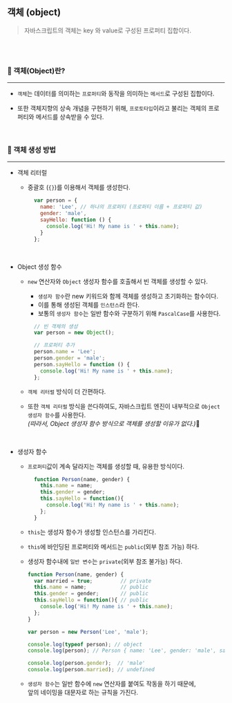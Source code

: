 ## 객체 (object)   

> 자바스크립트의 객체는 key 와 value로 구성된 프로퍼티 집합이다.


<br><br>

### 🚀 객체(Object)란?   
---   

- `객체`는 데이터를 의미하는 `프로퍼티`와 동작을 의미하는 `메서드`로 구성된 집합이다.   

- 또한 객체지향의 상속 개념을 구현하기 위해, `프로토타입`이라고 불리는 객체의 프로퍼티와 메서드를 상속받을 수 있다.    


<br>

### 🚀 객체 생성 방법   
---   

- 객체 리터럴   
  - 중괄호 (`{}`)를 이용해서 객체를 생성한다.   

    ```javascript
      var person = {
        name: 'Lee', // 하나의 프로퍼티 (프로퍼티 이름 + 프로퍼티 값)
        gender: 'male',
        sayHello: function () {
          console.log('Hi! My name is ' + this.name);
        }
      }; 
    ```     

<br>

- Object 생성 함수   
  - `new` 연산자와 `Object` 생성자 함수를 호출해서 빈 객체를 생성할 수 있다.    

    - `생성자 함수`란 new 키워드와 함께 객체를 생성하고 초기화하는 함수이다.    
    - 이를 통해 생성된 객체를 `인스턴스`라 한다.    
    - 보통의 `생성자 함수`는 일반 함수와 구분하기 위해 `PascalCase`를 사용한다.   

    ```javascript
      // 빈 객체의 생성
      var person = new Object();

      // 프로퍼티 추가
      person.name = 'Lee';
      person.gender = 'male';
      person.sayHello = function () {
        console.log('Hi! My name is ' + this.name);
      };
    ```   

  - `객체 리터럴` 방식이 더 간편하다.   
  - 또한 `객체 리터럴` 방식을 쓴다하여도, 자바스크립트 엔진이 내부적으로 `Object 생성자 함수`를 사용한다.      
    *(따라서, Object 생성자 함수 방식으로 객체를 생성할 이유가 없다.)*   

<br>


- 생성자 함수   
  - `프로퍼티`값이 계속 달라지는 객체를 생성할 때, 유용한 방식이다.   

    ```javascript
      function Person(name, gender) {
        this.name = name;
        this.gender = gender;
        this.sayHello = function(){
          console.log('Hi! My name is ' + this.name);
        };
      } 
    ```   

  - `this`는 생성자 함수가 생성할 인스턴스를 가리킨다.    

  - `this`에 바인딩된 프로퍼티와 메서드는 `public`(외부 참조 가능) 하다.   

  - 생성자 함수내에 `일반 변수`는 `private`(외부 참조 불가능) 하다.   

    ```javascript
    function Person(name, gender) {
      var married = true;         // private
      this.name = name;           // public
      this.gender = gender;       // public
      this.sayHello = function(){ // public
        console.log('Hi! My name is ' + this.name);
      };
    }

    var person = new Person('Lee', 'male');

    console.log(typeof person); // object
    console.log(person); // Person { name: 'Lee', gender: 'male', sayHello: [Function] }

    console.log(person.gender);  // 'male'
    console.log(person.married); // undefined
    ```    

  - `생성자 함수`는 일반 함수에 `new` 연산자를 붙여도 작동을 하기 때문에,   
    앞의 네이밍을 대문자로 하는 규칙을 가진다.   

